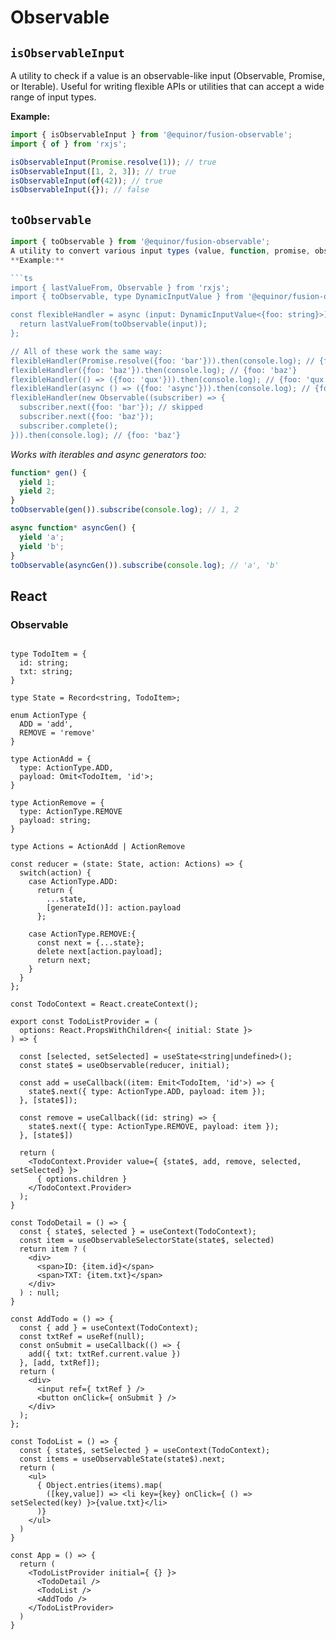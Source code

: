 # Observable

## `isObservableInput`

A utility to check if a value is an observable-like input (Observable, Promise, or Iterable). Useful for writing flexible APIs or utilities that can accept a wide range of input types.

**Example:**

```ts
import { isObservableInput } from '@equinor/fusion-observable';
import { of } from 'rxjs';

isObservableInput(Promise.resolve(1)); // true
isObservableInput([1, 2, 3]); // true
isObservableInput(of(42)); // true
isObservableInput({}); // false
```

## `toObservable`

```ts
import { toObservable } from '@equinor/fusion-observable';
A utility to convert various input types (value, function, promise, observable, iterable) into a consistent Observable stream. This allows you to handle inputs uniformly without worrying about their original type.
**Example:**

```ts
import { lastValueFrom, Observable } from 'rxjs';
import { toObservable, type DynamicInputValue } from '@equinor/fusion-observable';

const flexibleHandler = async (input: DynamicInputValue<{foo: string}>) => {
  return lastValueFrom(toObservable(input));
};

// All of these work the same way:
flexibleHandler(Promise.resolve({foo: 'bar'})).then(console.log); // {foo: 'bar'}
flexibleHandler({foo: 'baz'}).then(console.log); // {foo: 'baz'}
flexibleHandler(() => ({foo: 'qux'})).then(console.log); // {foo: 'qux'}
flexibleHandler(async () => ({foo: 'async'})).then(console.log); // {foo: 'async'}
flexibleHandler(new Observable((subscriber) => {
  subscriber.next({foo: 'bar'}); // skipped
  subscriber.next({foo: 'baz'});
  subscriber.complete();
})).then(console.log); // {foo: 'baz'}
```

*Works with iterables and async generators too:*
```ts
function* gen() {
  yield 1;
  yield 2;
}
toObservable(gen()).subscribe(console.log); // 1, 2

async function* asyncGen() {
  yield 'a';
  yield 'b';
}
toObservable(asyncGen()).subscribe(console.log); // 'a', 'b'
```


## React

### Observable

```tsx

type TodoItem = {
  id: string;
  txt: string;
}

type State = Record<string, TodoItem>;

enum ActionType {
  ADD = 'add',
  REMOVE = 'remove'
}

type ActionAdd = {
  type: ActionType.ADD,
  payload: Omit<TodoItem, 'id'>;
}

type ActionRemove = {
  type: ActionType.REMOVE
  payload: string;
}

type Actions = ActionAdd | ActionRemove

const reducer = (state: State, action: Actions) => {
  switch(action) {
    case ActionType.ADD:
      return {
        ...state,
        [generateId()]: action.payload
      };

    case ActionType.REMOVE:{
      const next = {...state};
      delete next[action.payload];
      return next;
    }
  }
};

const TodoContext = React.createContext();

export const TodoListProvider = (
  options: React.PropsWithChildren<{ initial: State }>
) => {

  const [selected, setSelected] = useState<string|undefined>();
  const state$ = useObservable(reducer, initial);

  const add = useCallback((item: Emit<TodoItem, 'id'>) => {
    state$.next({ type: ActionType.ADD, payload: item });
  }, [state$]);

  const remove = useCallback((id: string) => {
    state$.next({ type: ActionType.REMOVE, payload: item });
  }, [state$])
  
  return (
    <TodoContext.Provider value={ {state$, add, remove, selected, setSelected} }>
      { options.children }
    </TodoContext.Provider>
  );
}

const TodoDetail = () => {
  const { state$, selected } = useContext(TodoContext);
  const item = useObservableSelectorState(state$, selected)
  return item ? (
    <div>
      <span>ID: {item.id}</span>
      <span>TXT: {item.txt}</span>
    </div>
  ) : null;
}

const AddTodo = () => {
  const { add } = useContext(TodoContext);
  const txtRef = useRef(null);
  const onSubmit = useCallback(() => {
    add({ txt: txtRef.current.value })
  }, [add, txtRef]);
  return (
    <div>
      <input ref={ txtRef } />
      <button onClick={ onSubmit } />
    </div>
  );
};

const TodoList = () => {
  const { state$, setSelected } = useContext(TodoContext);
  const items = useObservableState(state$).next;
  return (
    <ul>
      { Object.entries(items).map(
        ([key,value]) => <li key={key} onClick={ () => setSelected(key) }>{value.txt}</li>
      )}
    </ul>
  )
}

const App = () => {
  return (
    <TodoListProvider initial={ {} }>
      <TodoDetail />
      <TodoList />
      <AddTodo />
    </TodoListProvider>
  )
}

```
